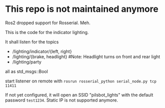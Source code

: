 # This repo is not maintained anymore
Ros2 dropped support for Rosserial. Meh.

This is the code for the indicator lighting.

It shall listen for the topics
- /lighting/indicator/{left, right}
- /lighting/{brake, headlight}       #Note: Headlight turns on front and rear light
- /lighting/party

all as std_msgs::Bool

start listener on remote with
`rosrun rosserial_python serial_node.py tcp 11411`

If not yet configured, it will open an SSID "pilsbot_lights" with the default password `test1234`.
Static IP is not supported anymore.
